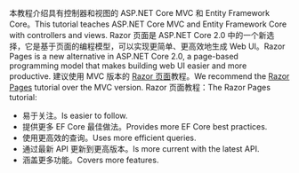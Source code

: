 <span data-ttu-id="a1471-101">本教程介绍具有控制器和视图的 ASP.NET Core MVC 和 Entity Framework Core。</span><span class="sxs-lookup"><span data-stu-id="a1471-101">This tutorial teaches ASP.NET Core MVC and Entity Framework Core with controllers and views.</span></span> <span data-ttu-id="a1471-102">Razor 页面是 ASP.NET Core 2.0 中的一个新选择，它是基于页面的编程模型，可以实现更简单、更高效地生成 Web UI。</span><span class="sxs-lookup"><span data-stu-id="a1471-102">Razor Pages is a new alternative in ASP.NET Core 2.0, a page-based programming model that makes building web UI easier and more productive.</span></span> <span data-ttu-id="a1471-103">建议使用 MVC 版本的 [Razor 页面](xref:data/ef-rp/intro)教程。</span><span class="sxs-lookup"><span data-stu-id="a1471-103">We recommend the [Razor Pages](xref:data/ef-rp/intro) tutorial over the MVC version.</span></span> <span data-ttu-id="a1471-104">Razor 页面教程：</span><span class="sxs-lookup"><span data-stu-id="a1471-104">The Razor Pages tutorial:</span></span>

* <span data-ttu-id="a1471-105">易于关注。</span><span class="sxs-lookup"><span data-stu-id="a1471-105">Is easier to follow.</span></span>
* <span data-ttu-id="a1471-106">提供更多 EF Core 最佳做法。</span><span class="sxs-lookup"><span data-stu-id="a1471-106">Provides more EF Core best practices.</span></span>
* <span data-ttu-id="a1471-107">使用更高效的查询。</span><span class="sxs-lookup"><span data-stu-id="a1471-107">Uses more efficient queries.</span></span>
* <span data-ttu-id="a1471-108">通过最新 API 更新到更高版本。</span><span class="sxs-lookup"><span data-stu-id="a1471-108">Is more current with the latest API.</span></span>
* <span data-ttu-id="a1471-109">涵盖更多功能。</span><span class="sxs-lookup"><span data-stu-id="a1471-109">Covers more features.</span></span>
